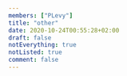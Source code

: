 ```yaml
---
members: ["PLevy"]
title: "other"
date: 2020-10-24T00:55:28+02:00
draft: false
notEverything: true
notListed: true
comment: false
---
```

